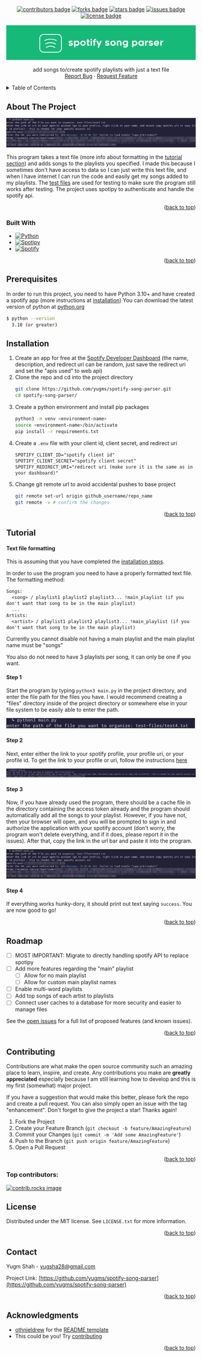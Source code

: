 <!-- Improved compatibility of back to top link: See: https://github.com/othneildrew/Best-README-Template/pull/73 -->
<a id="readme-top"></a>
<!--
*** Thanks for checking out the Best-README-Template. If you have a suggestion
*** that would make this better, please fork the repo and create a pull request
*** or simply open an issue with the tag "enhancement".
*** Don't forget to give the project a star!
*** Thanks again! Now go create something AMAZING! :D
-->

<!-- PROJECT SHIELDS -->
<!--
*** I'm using markdown "reference style" links for readability.
*** Reference links are enclosed in brackets [ ] instead of parentheses ( ).
*** See the bottom of this document for the declaration of the reference variables
*** for contributors-url, forks-url, etc. This is an optional, concise syntax you may use.
*** https://www.markdownguide.org/basic-syntax/#reference-style-links
-->

<div align="center">
    <a href="https://github.com/yugms/spotify-song-parser/graphs/contributors"><img src="https://img.shields.io/github/contributors/yugms/spotify-song-parser.svg?style=for-the-badge" alt="contributors badge"></a>
    <a href="https://github.com/yugms/spotify-song-parser/network/members"><img src="https://img.shields.io/github/forks/yugms/spotify-song-parser.svg?style=for-the-badge" alt="forks badge"></a>
    <a href="https://github.com/yugms/spotify-song-parser/stargazers"><img src="https://img.shields.io/github/stars/yugms/spotify-song-parser.svg?style=for-the-badge" alt="stars badge"></a>
    <a href="https://github.com/yugms/spotify-song-parser/issues"><img src="https://img.shields.io/github/issues/yugms/spotify-song-parser.svg?style=for-the-badge" alt="issues badge"></a>
    <a href="https://github.com/yugms/spotify-song-parser/blob/master/LICENSE.txt"><img src="https://img.shields.io/github/license/yugms/spotify-song-parser.svg?style=for-the-badge" alt="license badge"></a>
  </div>



<!-- PROJECT LOGO -->
<br />
<div align="center">
  <a href="https://github.com/yugms/spotify-song-parser">
    <img src="images/logo.png" alt="Logo">
  </a>

  <p align="center">
    add songs to/create spotify playlists with just a text file
    <br />
    <a href="https://github.com/yugms/spotify-song-parser/issues/new?assignees=&labels=&projects=&template=bug_report.md&title=">Report Bug</a>
    ·
    <a href="https://github.com/yugms/spotify-song-parser/issues/new?assignees=&labels=&projects=&template=feature_request.md&title=">Request Feature</a>
  </p>
</div>



<!-- TABLE OF CONTENTS -->
<details>
  <summary>Table of Contents</summary>
  <ol>
    <li>
      <a href="#about-the-project">About The Project</a>
      <ul>
        <li><a href="#built-with">Built With</a></li>
      </ul>
    </li>
    <li><a href="#prerequisites">Prerequisites</a></li>
    <li><a href="#installation">Installation</a></li>
    <li><a href="#tutorial">Tutorial</a></li>
    <ul>
      <li><a href="#text-file-formatting">Text File Formatting</li>
      <li><a href="#step-1">Step 1</li>
      <li><a href="#step-2">Step 2</li>
      <li><a href="#step-3">Step 3</li>
      <li><a href="#step-4">Step 4</li>
    </ul>
    <li><a href="#roadmap">Roadmap</a></li>
    <li><a href="#contributing">Contributing</a></li>
    <li><a href="#license">License</a></li>
    <li><a href="#contact">Contact</a></li>
    <li><a href="#acknowledgments">Acknowledgments</a></li>
  </ol>
</details>



<!-- ABOUT THE PROJECT -->
## About The Project

![example of program](./images/program-example.png)

This program takes a text file (more info about formatting in the [tutorial section](#tutorial)) and adds songs to the playlists you specified. I made this because I sometimes don't have access to data so I can just write this text file, and when I have internet I can run the code and easily get my songs added to my playlists. The [test files](./test-files/) are used for testing to make sure the program still works after testing. The project uses spotipy to authenticate and handle the spotify api.

<p align="right">(<a href="#readme-top">back to top</a>)</p>

### Built With

* [![Python]][Python-url]
* [![Spotipy]][Spotipy-url]
* [![Spotify]][Spotify-url]

<p align="right">(<a href="#readme-top">back to top</a>)</p>

## Prerequisites

In order to run this project, you need to have Python 3.10+ and have created a spotify app (more instructions at [installation](#installation)) You can download the latest version of python at [python.org][Python-url]

  ```sh
  $ python --version
    3.10 (or greater)
  ```

## Installation

1. Create an app for free at the [Spotify Developer Dashboard](https://developer.spotify.com/dashboard/create) (the name, description, and redirect uri can be random, just save the redirect uri and set the "apis used" to web api)
2. Clone the repo and cd into the project directory
   ```sh
   git clone https://github.com/yugms/spotify-song-parser.git
   cd spotify-song-parser/
   ```
3. Create a python environment and install pip packages
   ```sh
   python3 -m venv <environment-name>
   source <environment-name>/bin/activate
   pip install -r requirements.txt
   ```
4. Create a `.env` file with your client id, client secret, and redirect uri
   ```env
   SPOTIFY_CLIENT_ID="spotify client id"
   SPOTIFY_CLIENT_SECRET="spotify client secret"
   SPOTIFY_REDIRECT_URI="redirect uri (make sure it is the same as in your dashboard)"
   ```
5. Change git remote url to avoid accidental pushes to base project
   ```sh
   git remote set-url origin github_username/repo_name
   git remote -v # confirm the changes
   ```

<p align="right">(<a href="#readme-top">back to top</a>)</p>



<!-- USAGE EXAMPLES -->
## Tutorial
#### Text file formatting
This is assuming that you have completed the [installation steps](#installation).

In order to use the program you need to have a properly formatted text file.
The formatting method:
```
Songs:
  <song> / playlist1 playlist2 playlist3... !main_playlist (if you don't want that song to be in the main playlist)
  ...
Artists:
  <artist> / playlist1 playlist2 playlist3... !main_playlist (if you don't want that song to be in the main playlist)
```
Currently you cannot disable not having a main playlist and the main playlist name must be "songs"

You also do not need to have 3 playlists per song, it can only be one if you want.

#### Step 1
Start the program by typing `python3 main.py` in the project directory, and enter the file path for the files you have. I would recommend creating a "files" directory inside of the project directory or somewhere else in your file system to be easily able to enter the path.

![picture of step 1](./images/tutorial/step1.png)

#### Step 2
Next, enter either the link to your spotify profile, your profile uri, or your profile id.
To get the link to your profile or uri, follow the instructions [here](https://scribehow.com/shared/Copying_a_Spotify_Profile_Link__giLYh47MSr-rbo8zE7CEsg)

![picture of step 2](./images/tutorial/step2.png)

#### Step 3
Now, if you have already used the program, there should be a cache file in the directory containing the access token already and the program should automatically add all the songs to your playlist. However, if you have not, then your browser will open, and you will be prompted to sign in and authorize the application with your spotify account (don't worry, the program won't delete everything, and if it does, please report it in the issues). After that, copy the link in the url bar and paste it into the program.

![picture of step 3](./images/program-example.png)

#### Step 4
If everything works hunky-dory, it should print out text saying `success`. You are now good to go!

<p align="right">(<a href="#readme-top">back to top</a>)</p>



<!-- ROADMAP -->
## Roadmap

- [ ] MOST IMPORTANT: Migrate to directly handling spotify API to replace spotipy
- [ ] Add more features regarding the "main" playlist
  - [ ] Allow for no main playlist
  - [ ] Allow for custom main playlist names
- [ ] Enable multi-word playlists
- [ ] Add top songs of each artist to playlists
- [ ] Connect user caches to a database for more security and easier to manage files

See the [open issues](https://github.com/yugms/spotify-song-parser/issues) for a full list of proposed features (and known issues).

<p align="right">(<a href="#readme-top">back to top</a>)</p>



<!-- CONTRIBUTING -->
<a id="contributing"></a>
## Contributing

Contributions are what make the open source community such an amazing place to learn, inspire, and create. Any contributions you make are **greatly appreciated** especially because I am still learning how to develop and this is my first (somewhat) major project.

If you have a suggestion that would make this better, please fork the repo and create a pull request. You can also simply open an issue with the tag "enhancement".
Don't forget to give the project a star! Thanks again!

1. Fork the Project
2. Create your Feature Branch (`git checkout -b feature/AmazingFeature`)
3. Commit your Changes (`git commit -m 'Add some AmazingFeature'`)
4. Push to the Branch (`git push origin feature/AmazingFeature`)
5. Open a Pull Request

<p align="right">(<a href="#readme-top">back to top</a>)</p>

### Top contributors:

<a href="https://github.com/yugms/spotify-song-parser/graphs/contributors">
  <img src="https://contrib.rocks/image?repo=yugms/spotify-song-parser" alt="contrib.rocks image" />
</a>



<!-- LICENSE -->
## License

Distributed under the MIT license. See `LICENSE.txt` for more information.

<p align="right">(<a href="#readme-top">back to top</a>)</p>



<!-- CONTACT -->
## Contact

Yugm Shah - yugsha28@gmail.com

Project Link: [https://github.com/yugms/spotify-song-parser](https://github.com/yugms/spotify-song-parser)

<p align="right">(<a href="#readme-top">back to top</a>)</p>



<!-- ACKNOWLEDGMENTS -->
## Acknowledgments

* [othnieldrew](https://github.com/othneildrew) for the [README template](https://github.com/othneildrew/Best-README-Template/tree/main)
* This could be you! Try [contributing](#contributing)

<p align="right">(<a href="#readme-top">back to top</a>)</p>



<!-- MARKDOWN LINKS & IMAGES -->
<!-- https://www.markdownguide.org/basic-syntax/#reference-style-links -->

[Python]: https://img.shields.io/badge/Python-FFD43B?style=for-the-badge&logo=python&logoColor=306998
[Python-url]:  https://www.python.org/
[Spotipy]: https://img.shields.io/badge/Spotipy-1DB954?style=for-the-badge&logo=python&logoColor=FFD43B
[Spotipy-url]: https://github.com/spotipy-dev/spotipy
[Spotify]: https://img.shields.io/badge/Spotify%20Api-000000?style=for-the-badge&logo=spotify&logoColor=1DB954
[Spotify-url]: https://developer.spotify.com/documentation/web-api